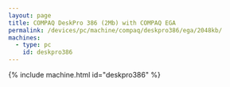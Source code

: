 ```yaml
---
layout: page
title: COMPAQ DeskPro 386 (2Mb) with COMPAQ EGA
permalink: /devices/pc/machine/compaq/deskpro386/ega/2048kb/
machines:
  - type: pc
    id: deskpro386
---
```


{% include machine.html id="deskpro386" %}
